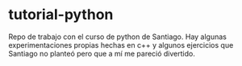 # tutorial-python

Repo de trabajo con el curso de python de Santiago. Hay algunas experimentaciones propias hechas en c++ y algunos ejercicios que Santiago no planteó pero que a mí me pareció divertido.
